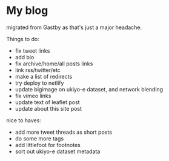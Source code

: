 # My blog

migrated from Gastby as that's just a major headache.

Things to do:

- fix tweet links
- add bio
- fix archive/home/all posts links
- link rss/twitter/etc
- make a list of redirects
- try deploy to netlify
- update bigimage on ukiyo-e dataset, and network blending
- fix vimeo links
- update text of leaflet post
- update about this site post

nice to haves:

- add more tweet threads as short posts
- do some more tags
- add littlefoot for footnotes
- sort out ukiyo-e dataset metadata